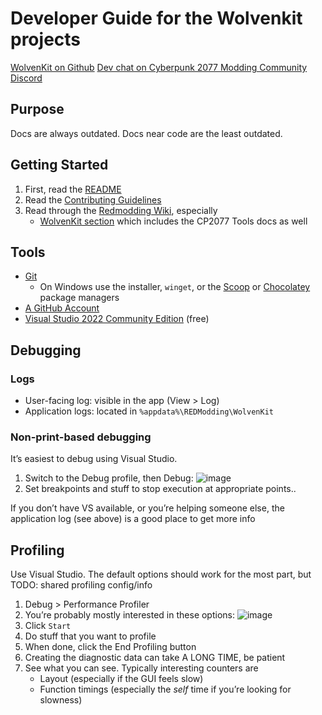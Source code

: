 # Developer Guide for the Wolvenkit projects

[WolvenKit on Github](https://github.com/WolvenKit/WolvenKit)
[Dev chat on Cyberpunk 2077 Modding Community Discord](https://discord.gg/redmodding)

## Purpose

Docs are always outdated. Docs near code are the least outdated.

## Getting Started

1. First, read the [README](../README.md)
2. Read the [Contributing Guidelines](CONTRIBUTING.md)
3. Read through the [Redmodding Wiki](https://wiki.redmodding.org/home/), especially
    - [WolvenKit section](https://wiki.redmodding.org/wolvenkit/) which includes the CP2077 Tools docs as well

## Tools

- [Git](https://git-scm.com/)
    - On Windows use the installer, `winget`, or the [Scoop](https://github.com/ScoopInstaller/Scoop) or [Chocolatey](https://chocolatey.org/) package managers
- [A GitHub Account](https://github.com/)
- [Visual Studio 2022 Community Edition](https://visualstudio.microsoft.com/vs/) (free)

## Debugging

### Logs

- User-facing log: visible in the app (View > Log)
- Application logs: located in `%appdata%\REDModding\WolvenKit`

### Non-print-based debugging

It’s easiest to debug using Visual Studio.

1. Switch to the Debug profile, then Debug: ![image](https://user-images.githubusercontent.com/13802421/157662443-27a00ab2-1b26-4428-ac2e-f317efd15396.png)
2. Set breakpoints and stuff to stop execution at appropriate points..

If you don’t have VS available, or you’re helping someone else, the application log (see above) is a good place to get more info

## Profiling

Use Visual Studio. The default options should work for the most part, but TODO: shared profiling config/info

1. Debug > Performance Profiler
2. You’re probably mostly interested in these options: ![image](https://user-images.githubusercontent.com/13802421/157661489-1d618a59-fca3-4cdc-bc1f-c00ae20c15ae.png)
3. Click `Start`
4. Do stuff that you want to profile
5. When done, click the End Profiling button
6. Creating the diagnostic data can take A LONG TIME, be patient
7. See what you can see. Typically interesting counters are
    - Layout (especially if the GUI feels slow)
    - Function timings (especially the _self_ time if you’re looking for slowness)
